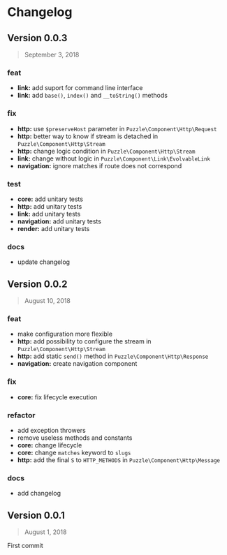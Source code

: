 # Changelog

Version 0.0.3
------------------------------

> September 3, 2018

### feat

 - **link:** add suport for command line interface
 - **link:** add `base()`, `index()` and `__toString()` methods

### fix

 - **http:** use `$preserveHost` parameter in `Puzzle\Component\Http\Request`
 - **http:** better way to know if stream is detached in `Puzzle\Component\Http\Stream`
 - **http:** change logic condition in `Puzzle\Component\Http\Stream`
 - **link:** change without logic in `Puzzle\Component\Link\EvolvableLink`
 - **navigation:** ignore matches if route does not correspond

### test

 - **core:** add unitary tests
 - **http:** add unitary tests
 - **link:** add unitary tests
 - **navigation:** add unitary tests
 - **render:** add unitary tests

### docs

 - update changelog

Version 0.0.2
-------------------------------

> August 10, 2018

### feat

 - make configuration more flexible
 - **http:** add possibility to configure the stream in `Puzzle\Component\Http\Stream`
 - **http:** add static `send()` method in `Puzzle\Component\Http\Response`
 - **navigation:** create navigation component

### fix

 - **core:** fix lifecycle execution

### refactor

 - add exception throwers
 - remove useless methods and constants
 - **core:** change lifecycle
 - **core:** change `matches` keyword to `slugs`
 - **http:** add the final `S` to `HTTP_METHODS` in `Puzzle\Component\Http\Message`

### docs

 - add changelog

Version 0.0.1
------------------------------

> August 1, 2018

First commit